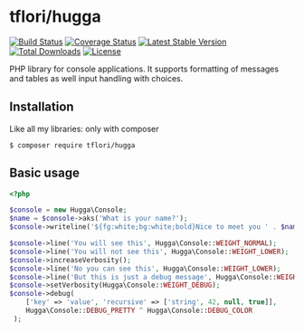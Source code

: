# tflori/hugga

[![Build Status](https://travis-ci.org/tflori/hugga.svg?branch=master)](https://travis-ci.org/tflori/hugga)
[![Coverage Status](https://coveralls.io/repos/github/tflori/hugga/badge.svg?branch=master)](https://coveralls.io/github/tflori/hugga?branch=master)
[![Latest Stable Version](https://poser.pugx.org/tflori/hugga/v/stable.svg)](https://packagist.org/packages/tflori/hugga) 
[![Total Downloads](https://poser.pugx.org/tflori/hugga/downloads.svg)](https://packagist.org/packages/tflori/hugga) 
[![License](https://poser.pugx.org/tflori/hugga/license.svg)](https://packagist.org/packages/tflori/hugga)

PHP library for console applications. It supports formatting of messages and tables as well input handling with
choices.

## Installation

Like all my libraries: only with composer

```console
$ composer require tflori/hugga
```

## Basic usage

```php
<?php

$console = new Hugga\Console;
$name = $console->aks('What is your name?');
$console->writeline('${fg:white;bg:white;bold}Nice to meet you ' . $name . '!');

$console->line('You will see this', Hugga\Console::WEIGHT_NORMAL);
$console->line('You will not see this', Hugga\Console::WEIGHT_LOWER);
$console->increaseVerbosity();
$console->line('No you can see this', Hugga\Console::WEIGHT_LOWER);
$console->line('But this is just a debug message', Hugga\Console::WEIGHT_DEBUG);
$console->setVerbosity(Hugga\Console::WEIGHT_DEBUG);
$console->debug(
    ['key' => 'value', 'recursive' => ['string', 42, null, true]],
    Hugga\Console::DEBUG_PRETTY ^ Hugga\Console::DEBUG_COLOR
 );
```
